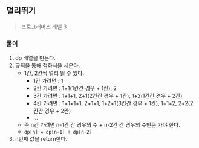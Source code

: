 ## 멀리뛰기

> 프로그래머스 레벨 3

### 풀이

1. dp 배열을 만든다.
2. 규칙을 통해 점화식을 세운다.
   - 1칸, 2칸씩 멀리 뛸 수 있다.
     - 1칸 가려면 : 1
     - 2칸 가려면 : 1+1(1칸간 경우 + 1칸), 2
     - 3칸 가려면 : 1+1+1, 2+1(2칸간 경우 + 1칸), 1+2(1칸간 경우 + 2칸)
     - 4칸 가려면 : 1+1+1+1, 2+1+1, 1+2+1(3칸간 경우 + 1칸), 1+1+2, 2+2(2칸간 경우 + 2칸)
     - ...
   - 즉 n칸 가려면 n-1칸 간 경우의 수 + n-2칸 간 경우의 수만큼 가야 한다.
   - `dp[n] = dp[n-1] + dp[n-2]`
3. n번째 값을 return한다.
